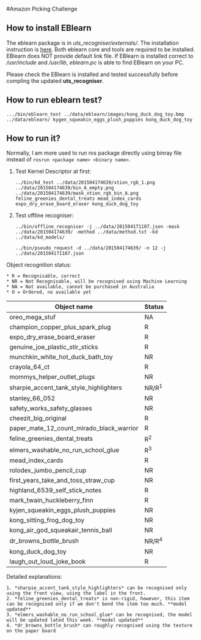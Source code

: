 #Amazon Picking Challenge

## How to install EBlearn
The eblearn package is in *uts_recogniser/externals/*. The installation instruction is [here](http://eblearn.sourceforge.net/install.html). Both eblearn core and tools are required to be installed. EBlearn does NOT provide default link file. If EBlearn is installed correct to */usr/include* and */usr/lib*, *eblearn.pc* is able to find EBlearn on your PC.

Please check the EBlearn is installed and tested successfully before compling the updated **uts_recogniser**.

## How to run eblearn test?

`.../bin/eblearn_test ../data/eblearn/images/kong_duck_dog_toy.bmp ../data/eblearn/ kygen_squeakin_eggs_plush_puppies kong_duck_dog_toy`

## How to run it?

Normally, I am more used to run ros package directly using binray file instead of `rosrun <package name> <binary name>`.

1. Test Kernel Descriptor at first:

	`../bin/kd_test ../data/201504174639/xtion_rgb_1.png ../data/201504174639/bin_A_empty.png ../data/201504174639/mask_xtion_rgb_bin_A.png feline_greenies_dental_treats mead_index_cards expo_dry_erase_board_eraser kong_duck_dog_toy`
	 

2. Test offline recogniser:

	`../bin/offline_recogniser -j ../data/201504171107.json -mask ../data/201504174639/ -method ../data/method.txt -kd ../data/kd_models/`
	
	`../bin/pseudo_request -d ../data/201504174639/ -n 12 -j ../data/201504171107.json`


Object recognition status:

	* R = Recognisable, correct
	* NR = Not Recognisable, will be recognised using Machine Learning
	* NA = Not available, cannot be purchased in Australia
	* O = Ordered, no available yet

| Object name                              | Status |
|------------------------------------------|--------|
| oreo_mega_stuf                           | NA     |
| champion_copper_plus_spark_plug          | R      |
| expo_dry_erase_board_eraser              | R      |
| genuine_joe_plastic_stir_sticks          | R      |
| munchkin_white_hot_duck_bath_toy         | NR     |
| crayola_64_ct                            | R      |
| mommys_helper_outlet_plugs               | NR     |
| sharpie_accent_tank_style_highlighters   | NR/R<sup>1</sup>   |
| stanley_66_052                           | NR     |
| safety_works_safety_glasses              | NR     |
| cheezit_big_original                     | R     |
| paper_mate_12_count_mirado_black_warrior | R      |
| feline_greenies_dental_treats            | R<sup>2</sup>   |
| elmers_washable_no_run_school_glue       | R<sup>3</sup>   |
| mead_index_cards                         | R      |
| rolodex_jumbo_pencil_cup                 | NR     |
| first_years_take_and_toss_straw_cup      | NR     |
| highland_6539_self_stick_notes           | R      |
| mark_twain_huckleberry_finn              | R      |
| kyjen_squeakin_eggs_plush_puppies        | NR     |
| kong_sitting_frog_dog_toy                | NR     |
| kong_air_god_squeakair_tennis_ball       | NR     |
| dr_browns_bottle_brush                   | NR/R<sup>4</sup>   |
| kong_duck_dog_toy                        | NR     |
| laugh_out_loud_joke_book                 | R      |

Detailed explanations:
	
	1. *sharpie_accent_tank_style_highlighters* can be recognised only using the front view, using the label in the front.
	2. *feline_greenies_dental_treats* is non-rigid, however, this item can be recognised only if we don't bend the item too much. **model updated**
	3. *elmers_washable_no_run_school_glue* can be recognised, the model will be updated lated this week. **model updated**
	4. *dr_browns_bottle_brush* can roughly recognised using the texture on the paper board

